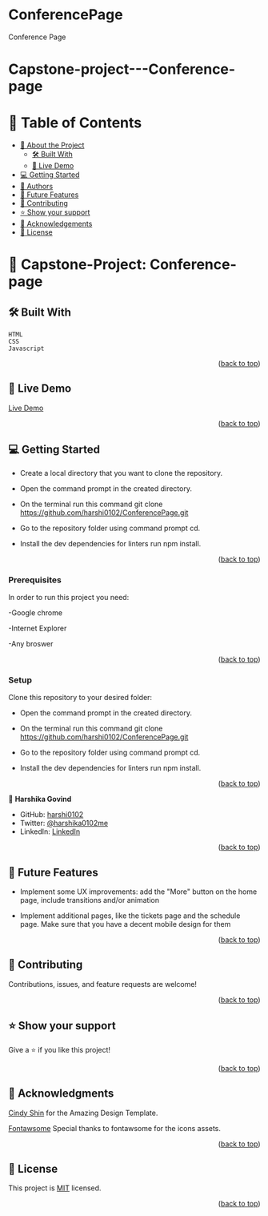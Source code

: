 # ConferencePage
Conference Page
<a name="readme-top"></a>

<h1>Capstone-project---Conference-page</h1>

# 📗 Table of Contents

- [📖 About the Project](#about-project)
  - [🛠 Built With](#built-with)
  - [🚀 Live Demo](#live-demo)
- [💻 Getting Started](#getting-started)
- [👥 Authors](#authors)
- [🔭 Future Features](#future-features)
- [🤝 Contributing](#contributing)
- [⭐️ Show your support](#support)
- [🙏 Acknowledgements](#acknowledgements)
- [📝 License](#license)

<!-- PROJECT DESCRIPTION -->

# 📖 Capstone-Project: Conference-page <a name="about-project"></a>


## 🛠 Built With <a name="built-with"></a>
    HTML
    CSS
    Javascript


<p align="right">(<a href="#readme-top">back to top</a>)</p>

<!-- LIVE DEMO -->

## 🚀 Live Demo <a name="live-demo"></a>

[Live Demo](https://harshi0102.github.io/ConferencePage/)


<p align="right">(<a href="#readme-top">back to top</a>)</p>


<!-- GETTING STARTED -->

## 💻 Getting Started <a name="getting-started"></a>

- Create a local directory that you want to clone the repository.

- Open the command prompt in the created directory.

- On the terminal run this command git clone https://github.com/harshi0102/ConferencePage.git

- Go to the repository folder using command prompt cd.

- Install the dev dependencies for linters run npm install.

<p align="right">(<a href="#readme-top">back to top</a>)</p>

### Prerequisites

In order to run this project you need:

-Google chrome

-Internet Explorer

-Any broswer


<p align="right">(<a href="#readme-top">back to top</a>)</p>

### Setup

Clone this repository to your desired folder:

- Open the command prompt in the created directory.

- On the terminal run this command git clone https://github.com/harshi0102/ConferencePage.git

- Go to the repository folder using command prompt cd.

- Install the dev dependencies for linters run npm install.



<p align="right">(<a href="#readme-top">back to top</a>)</p>

<!-- Author -->

👤 **Harshika Govind**

- GitHub: [harshi0102](https://github.com/harshi0102)
- Twitter: [@harshika0102me](https://twitter.com/harshika0102me)
- LinkedIn: [LinkedIn](https://www.linkedin.com/in/harshikagovind)


<p align="right">(<a href="#readme-top">back to top</a>)</p>

<!-- FUTURE FEATURES -->

## 🔭 Future Features <a name="future-features"></a>

- Implement some UX improvements: add the "More" button on the home page, include transitions and/or animation

- Implement additional pages, like the tickets page and the schedule page. Make sure that you have a decent mobile design for them

<p align="right">(<a href="#readme-top">back to top</a>)</p>

<!-- CONTRIBUTING -->

## 🤝 Contributing <a name="contributing"></a>

Contributions, issues, and feature requests are welcome!


<p align="right">(<a href="#readme-top">back to top</a>)</p>

<!-- SUPPORT -->

## ⭐️ Show your support <a name="support"></a>

Give a ⭐️ if you like this project!

<p align="right">(<a href="#readme-top">back to top</a>)</p>

<!-- ACKNOWLEDGEMENTS -->

## 🙏 Acknowledgments <a name="acknowledgements"></a>

[Cindy Shin](https://www.behance.net/gallery/29845175/CC-Global-Summit-2015) for the Amazing Design Template.

[Fontawsome](https://fontawesome.com/) Special thanks to fontawsome for the icons assets.



<p align="right">(<a href="#readme-top">back to top</a>)</p>



<!-- LICENSE -->

## 📝 License <a name="license"></a>

This project is [MIT](https://github.com/harshi0102/ConferencePage/blob/main/LICENSE) licensed.


<p align="right">(<a href="#readme-top">back to top</a>)</p>
